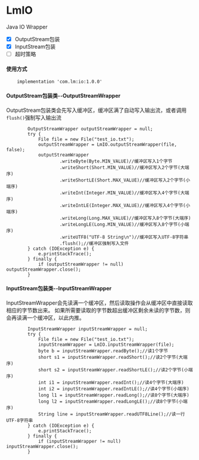 # LmIO
Java IO Wrapper

- [x] OutputStream包装
- [x] InputStream包装
- [ ] 超时策略

#### 使用方式
```
    implementation 'com.lm:io:1.0.0'
```
#### OutputStream包装类--OutputStreamWrapper
OutputStream包装类会先写入缓冲区，缓冲区满了自动写入输出流，或者调用`flush()`强制写入输出流
```
        OutputStreamWrapper outputStreamWrapper = null;
        try {
            File file = new File("test_io.txt");
            outputStreamWrapper = LmIO.outputStreamWrapper(file, false);
            outputStreamWrapper
                    .writeByte(Byte.MIN_VALUE)//缓冲区写入1个字节
                    .writeShort(Short.MIN_VALUE)//缓冲区写入2个字节(大端序)
                    .writeShortLE(Short.MAX_VALUE)//缓冲区写入2个字节(小端序)
                    .writeInt(Integer.MIN_VALUE)//缓冲区写入4个字节(大端序)
                    .writeIntLE(Integer.MAX_VALUE)//缓冲区写入4个字节(小端序)
                    .writeLong(Long.MAX_VALUE)//缓冲区写入8个字节(大端序)
                    .writeLongLE(Long.MIN_VALUE)//缓冲区写入8个字节(小端序)
                    .writeUTF8("UTF-8 String\n")//缓冲区写入UTF-8字符串
                    .flush();//缓冲区强制写入文件
        } catch (IOException e) {
            e.printStackTrace();
        } finally {
            if (outputStreamWrapper != null) outputStreamWrapper.close();
        }
```

#### InputStream包装类--InputStreamWrapper
InputStreamWrapper会先读满一个缓冲区，然后读取操作会从缓冲区中直接读取相应的字节数出来。
如果所需要读取的字节数超出缓冲区剩余未读的字节数，则会再读满一个缓冲区，以此内推。
```
        InputStreamWrapper inputStreamWrapper = null;
        try {
            File file = new File("test_io.txt");
            inputStreamWrapper = LmIO.inputStreamWrapper(file);
            byte b = inputStreamWrapper.readByte();//读1个字节
            short s1 = inputStreamWrapper.readShort();//读2个字节(大端序)
            short s2 = inputStreamWrapper.readShortLE();//读2个字节(小端序)
            int i1 = inputStreamWrapper.readInt();//读4个字节(大端序)
            int i2 = inputStreamWrapper.readIntLE();//读4个字节(小端序)
            long l1 = inputStreamWrapper.readLong();//读8个字节(大端序)
            long l2 = inputStreamWrapper.readLongLE();//读8个字节(小端序)
            String line = inputStreamWrapper.readUTF8Line();//读一行UTF-8字符串
        } catch (IOException e) {
            e.printStackTrace();
        } finally {
            if (inputStreamWrapper != null) inputStreamWrapper.close();
        }
```
